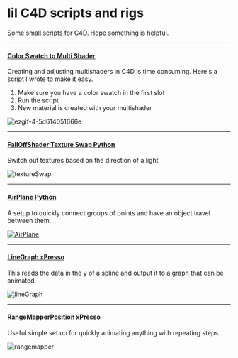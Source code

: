 <div>

# lil C4D scripts and rigs

Some small scripts for C4D. 
Hope something is helpful.

</div>
<div>
<div>

---

#### [Color Swatch to Multi Shader](https://github.com/lilsmokie/c4d_python_scripts/blob/af5dff3a3a216778e11f8aafafd149c0c4877d0c/colorSwatchtoMultiShader/colorSwatchtoMultiShader_v002.py)

Creating and adjusting multishaders in C4D is time consuming.
Here's a script I wrote to make it easy.

1. Make sure you have a color swatch in the first slot
2. Run the script 
3. New material is created with your multishader
  
![ezgif-4-5d614051666e](https://user-images.githubusercontent.com/88659624/129345743-cfb39cde-cb29-4c25-9f1a-7c0d4300e07c.gif)

</div>
<div>

---

#### [FallOffShader Texture Swap Python](https://github.com/lilsmokie/c4d_rigs_and_scripts/tree/main/Falloff_Shader_TextureSwap)

Switch out textures based on the direction of a light

![textureSwap](https://user-images.githubusercontent.com/88659624/129478121-27c33ced-947d-4fee-b720-f942000db29f.gif)
  
</div>  
<div>

---

#### [AirPlane Python](https://github.com/lilsmokie/c4d_rigs_and_scripts/tree/main/AirPlane_Python)

A setup to quickly connect groups of points and have an object travel between them.

[![AirPlane](https://user-images.githubusercontent.com/88659624/129479149-d5699dcd-6fc8-44f8-bd37-4b12d66a8ddb.jpg)](https://vimeo.com/587438341/ab62641526)

  
</div>  
<div>

---

#### [LineGraph xPresso](https://github.com/lilsmokie/c4d_rigs_and_scripts/tree/main/LineGraph)

This reads the data in the y of a spline and output it to a graph that can be animated.

![lineGraph](https://user-images.githubusercontent.com/88659624/129486320-85e9496c-3a69-48c5-836d-c3efb35927b6.gif)

  
</div>  
<div>

---

#### [RangeMapperPosition xPresso](https://github.com/lilsmokie/c4d_rigs_and_scripts/tree/main/RangeMapPositions)

Useful simple set up for quickly animating anything with repeating steps.

![rangemapper](https://user-images.githubusercontent.com/88659624/129487029-bdbffe79-4bd6-4b99-8409-ecbcc2cd140f.gif)


  
</div>    
</div>
